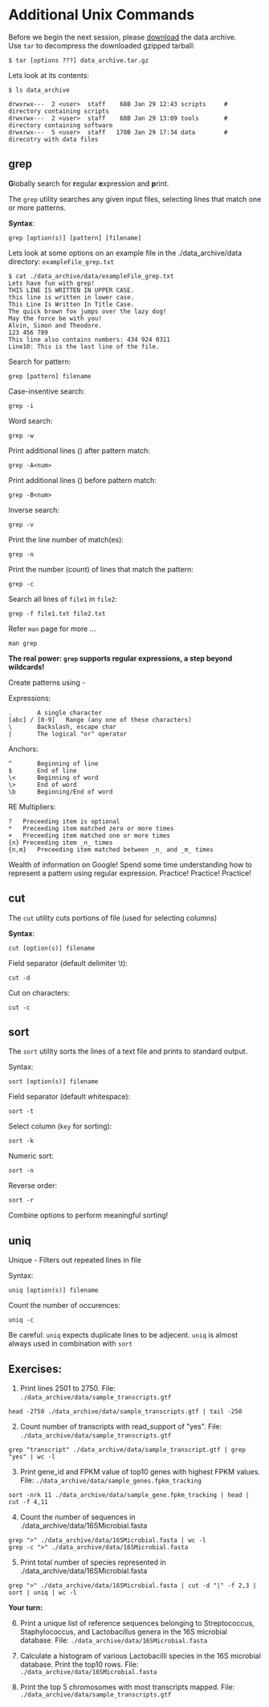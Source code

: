 # Additional Unix Commands

Before we begin the next session, please [download]() the data archive.  
Use `tar` to decompress the downloaded gzipped tarball:
```
$ tar [options ???] data_archive.tar.gz
```

Lets look at its contents:
```
$ ls data_archive

drwxrwx---  2 <user>  staff    68B Jan 29 12:43 scripts		# directory containing scripts
drwxrwx---  2 <user>  staff    68B Jan 29 13:09 tools		# directory containing software
drwxrwx---  5 <user>  staff   170B Jan 29 17:34 data		# direcotry with data files

```


## grep 

**G**lobally search for **r**egular **e**xpression and **p**rint.

The `grep` utility searches any given input files, selecting lines that match one or more patterns.

**Syntax**:
```
grep [option(s)] [pattern] [filename]
```

Lets look at some options on an example file in the ./data_archive/data directory: `exampleFile_grep.txt`

```
$ cat ./data_archive/data/exampleFile_grep.txt
Lets have fun with grep!
THIS LINE IS WRITTEN IN UPPER CASE.
this line is written in lower case.
This Line Is Written In Title Case.
The quick brown fox jumps over the lazy dog!
May the force be with you! 
Alvin, Simon and Theodore.
123 456 789
This line also contains numbers: 434 924 0311
Line10: This is the last line of the file.
```

Search for pattern:
```
grep [pattern] filename
```

Case-insentive search:
```
grep -i
```

Word search: 
```
grep -w 
```

Print additional lines (<num>) after pattern match:
```
grep -A<num>
```

Print additional lines (<num>) before pattern match:
```
grep -B<num>
```

Inverse search:
```
grep -v 
```

Print the line number of match(es):
```
grep -n
```

Print the number (count) of lines that match the pattern:
```
grep -c 
```

Search all lines of `file1` in `file2`:
```
grep -f file1.txt file2.txt
```

Refer `man` page for more ... 
```
man grep
```

**The real power: `grep` supports regular expressions, a step beyond wildcards!**

Create patterns using - 

Expressions:

	.		A single character
	[abc] / [0-9]	Range (any one of these characters)
	\		Backslash, escape char
	|		The logical "or" operator
	
Anchors:

	^		Beginning of line
	$		End of line
	\<		Beginning of word
	\>		End of word
	\b		Beginning/End of word

RE Multipliers:

	?	Preceeding item is optional
	*	Preceeding item matched zero or more times
	+	Preceeding item matched one or more times
	{n}	Preceeding item _n_ times
	{n,m}	Preceeding item matched between _n_ and _m_ times 


Wealth of information on Google! Spend some time understanding how to represent a pattern using regular expression. Practice! Practice! Practice!



## cut

The `cut` utility cuts portions of file (used for selecting columns)

**Syntax**:
```
cut [option(s)] filename
```

Field separator (default delimiter \t):
```
cut -d 
```

Cut on characters:
```
cut -c 
```


## sort

The `sort` utility sorts the lines of a text file and prints to standard output.

Syntax:
```
sort [option(s)] filename
```

Field separator (default whitespace): 
```
sort -t 
```

Select column (`key` for sorting):
```
sort -k 
```

Numeric sort:
```
sort -n
```

Reverse order:
```
sort -r
```

Combine options to perform meaningful sorting! 



## uniq 

Unique - Filters out repeated lines in file

Syntax:
```
uniq [option(s)] filename
```

Count the number of occurences: 
```
uniq -c 
```

Be careful: `uniq` expects duplicate lines to be adjecent. 
`uniq` is almost always used in combination with `sort`



## Exercises: 

1. Print lines 2501 to 2750. File: `./data_archive/data/sample_transcripts.gtf`
```
head -2750 ./data_archive/data/sample_transcripts.gtf | tail -250
```

2. Count number of transcripts with read_support of "yes". File: `./data_archive/data/sample_transcripts.gtf`  
```
grep "transcript" ./data_archive/data/sample_transcript.gtf | grep "yes" | wc -l
```

3. Print gene_id and FPKM value of top10 genes with highest FPKM values. File: `./data_archive/data/sample_genes.fpkm_tracking`
```
sort -nrk 11 ./data_archive/data/sample_gene.fpkm_tracking | head | cut -f 4,11
```

4. Count the number of sequences in ./data_archive/data/16SMicrobial.fasta
```
grep ">" ./data_archive/data/16SMicrobial.fasta | wc -l
grep -c ">" ./data_archive/data/16SMicrobial.fasta
```

5. Print total number of species represented in ./data_archive/data/16SMicrobial.fasta 
```
grep ">" ./data_archive/data/16SMicrobial.fasta | cut -d "|" -f 2,3 | sort | uniq | wc -l
```

**Your turn:**

6. Print a unique list of reference sequences belonging to Streptococcus, Staphylococcus, and Lactobacillus genera in the 16S microbial database. File: `./data_archive/data/16SMicrobial.fasta`

7. Calculate a histogram of various Lactobacilli species in the 16S microbial database. Print the top10 rows. File: `./data_archive/data/16SMicrobial.fasta`

8. Print the top 5 chromosomes with most transcripts mapped. File: `./data_archive/data/sample_transcripts.gtf`



